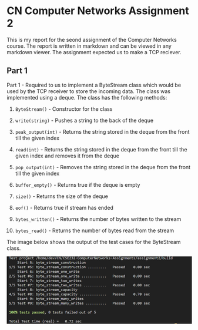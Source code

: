 # CN Computer Networks Assignment 2

This is my report for the seond assignment of the Computer Networks course. The report is written in markdown and can be viewed in any markdown viewer. The assignment expected us to make a TCP reciever.

## Part 1
Part 1 - Required to us to implement a ByteStream class which would be used by the TCP receiver to store the incoming data. The class was implemented using a deque. The class has the following methods:


1. `ByteStream()` - Constructor for the class

2. `write(string)` - Pushes a string to the back of the deque

3. `peak_output(int)` - Returns the string stored in the deque from the front till the given index

4. `read(int)` - Returns the string stored in the deque from the front till the given index and removes it from the deque

5. `pop_output(int)` - Removes the string stored in the deque from the front till the given index

6. `buffer_empty()` - Returns true if the deque is empty

7. `size()` - Returns the size of the deque

8. `eof()` - Returns true if stream has ended

9. `bytes_written()` - Returns the number of bytes written to the stream

10. `bytes_read()` - Returns the number of bytes read from the stream

The image below shows the output of the test cases for the ByteStream class.

![test_case](./bstreamctest.png)
